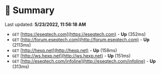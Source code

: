 # 📖 Summary
Last updated: **5/23/2022, 11:56:18 AM**

- `GET` [https://eseqtech.com](https://eseqtech.com) - **Up** (352ms)
- `GET` [http://forum.eseqtech.com](http://forum.eseqtech.com) - **Up** (2113ms)
- `GET` [http://hexp.net](http://hexp.net) - **Up** (158ms)
- `GET` [http://ws.hexp.net](http://ws.hexp.net) - **Up** (151ms)
- `GET` [http://eseqtech.com/infoline](http://eseqtech.com/infoline) - **Up** (313ms)

